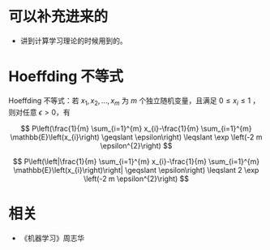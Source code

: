 # 可以补充进来的

- 讲到计算学习理论的时候用到的。


# Hoeffding 不等式

Hoeffding 不等式：若 $x_{1}, x_{2}, \ldots, x_{m}$ 为 $m$ 个独立随机变量，且满足 $0 \leqslant x_{i} \leqslant 1$ ，则对任意 $\epsilon>0$，有

$$
P\left(\frac{1}{m} \sum_{i=1}^{m} x_{i}-\frac{1}{m} \sum_{i=1}^{m} \mathbb{E}\left(x_{i}\right) \geqslant \epsilon\right) \leqslant \exp \left(-2 m \epsilon^{2}\right)
$$

$$
P\left(\left|\frac{1}{m} \sum_{i=1}^{m} x_{i}-\frac{1}{m} \sum_{i=1}^{m} \mathbb{E}\left(x_{i}\right)\right| \geqslant \epsilon\right) \leqslant 2 \exp \left(-2 m \epsilon^{2}\right)
$$


# 相关

- 《机器学习》周志华
